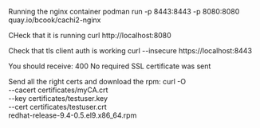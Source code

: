 Running the nginx container
podman run -p 8443:8443 -p 8080:8080 quay.io/bcook/cachi2-nginx

CHeck that it is running
curl http://localhost:8080

Check that tls client auth is working
curl --insecure https://localhost:8443

You should receive:
400 No required SSL certificate was sent

Send all the right certs and download the rpm:
curl -O \
  --cacert certificates/myCA.crt \
  --key certificates/testuser.key \
  --cert certificates/testuser.crt \
  redhat-release-9.4-0.5.el9.x86_64.rpm

